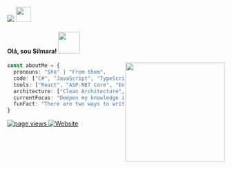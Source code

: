  

<p align="left">
  <img src="https://readme-typing-svg.herokuapp.com?lines=Full+Stack+Web+Developer&left=true&width=380"></a>
  <img src="https://media2.giphy.com/media/QssGEmpkyEOhBCb7e1/giphy.gif?cid=ecf05e47a0n3gi1bfqntqmob8g9aid1oyj2wr3ds3mg700bl&rid=giphy.gif" width="35px" height="35px">
</p>
<h4> Olá, sou Silmara! <img src="https://media.giphy.com/media/mGcNjsfWAjY5AEZNw6/giphy.gif" width="50"></h2>
<img align='right' src="https://media.giphy.com/media/WUlplcMpOCEmTGBtBW/giphy.gif" width="230">
</p>

```typescript
const aboutMe = {
  pronouns: "She" | "From them",
  code: ["C#", "JavaScript", "TypeScript"],
  tools: ["React", "ASP.NET Core", "Entity Framework Core", "Styled-Components"],
  architecture: ["Clean Architecture", "Component Composition Design"],
  currentFocus: "Deepen my knowledge in clean architecture and component composition design",
  funFact: "There are two ways to write error-free programs; only the third works"
}
```

<p align="left">
  <a href="https://github.com/maraMoreir">
    <img src="https://komarev.com/ghpvc/?username=maraMoreir" alt="page views" />
  </a>
  <a href="https://my-portifolio-zcea-d635h0g40-maramoreirs-projects.vercel.app/">
    <img alt="Website" src="https://img.shields.io/website?url=https://my-portifolio-zcea-d635h0g40-maramoreirs-projects.vercel.app/">
  </a>
</p>



<br>

